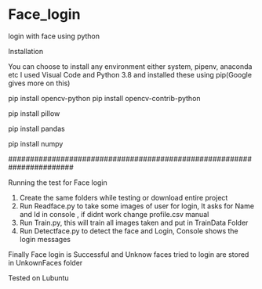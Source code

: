 # Face_login
login with face using python

Installation

You can choose to install any environment either system, pipenv, anaconda etc
I used Visual Code and Python 3.8 and installed these using pip(Google gives more on this)

pip install opencv-python pip install opencv-contrib-python

pip install pillow

pip install pandas

pip install numpy

#######################################################################

Running the test for Face login

1. Create the same folders while testing or download entire project
2. Run Readface.py to take some images of user for login, It asks for Name and Id in console , if didnt work change profile.csv manual
3. Run Train.py, this will train all images taken and put in TrainData Folder
4. Run Detectface.py to detect the face and Login, Console shows the login messages

Finally Face login is Successful and Unknow faces tried to login are stored in UnkownFaces folder 


Tested on Lubuntu
